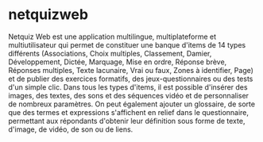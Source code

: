netquizweb
==========

Netquiz Web est une application multilingue, multiplateforme et multiutilisateur qui permet de constituer une banque d'items de 14 types différents (Associations, Choix multiples, Classement, Damier, Développement, Dictée, Marquage, Mise en ordre, Réponse brève, Réponses multiples, Texte lacunaire, Vrai ou faux, Zones à identifier, Page) et de publier des exercices formatifs, des jeux-questionnaires ou des tests d'un simple clic. Dans tous les types d'items, il est possible d'insérer des images, des textes, des sons et des séquences vidéo et de personnaliser de nombreux paramètres. On peut également ajouter un glossaire, de sorte que des termes et expressions s'affichent en relief dans le questionnaire, permettant aux répondants d'obtenir leur définition sous forme de texte, d'image, de vidéo, de son ou de liens.
